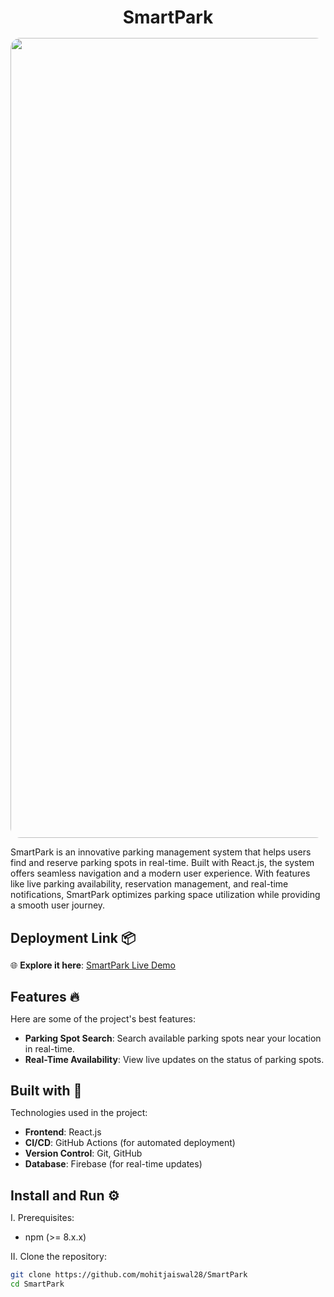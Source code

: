 <h1 align="center" id="title" style="margin-bottom: 1rem">SmartPark</h1>

<p align="center"><img src="https://socialify.git.ci/mohitjaiswal28/SmartPark/image?language=1&name=1&owner=1&pattern=Solid&stargazers=1&theme=Light" alt="SmartPark Project" style="border-radius: 1rem; width: 80rem"></p>

<p id="description">SmartPark is an innovative parking management system that helps users find and reserve parking spots in real-time. Built with React.js, the system offers seamless navigation and a modern user experience. With features like live parking availability, reservation management, and real-time notifications, SmartPark optimizes parking space utilization while providing a smooth user journey.</p>

<h2 style="margin-bottom: 0.5rem">Deployment Link 📦</h2>

🌐 **Explore it here**: [SmartPark Live Demo](https://smartpark-mitaoe.netlify.app/)

<h2 style="margin-bottom: 0.5rem">Features 🔥</h2>

Here are some of the project's best features:

- **Parking Spot Search**: Search available parking spots near your location in real-time.
- **Real-Time Availability**: View live updates on the status of parking spots.

<h2 style="margin-bottom: 0.5rem">Built with 🚀</h2>

Technologies used in the project:

- **Frontend**: React.js
- **CI/CD**: GitHub Actions (for automated deployment)
- **Version Control**: Git, GitHub
- **Database**: Firebase (for real-time updates)

<h2 style="margin-bottom: 0.5rem">Install and Run ⚙️</h2>

I. Prerequisites:

- npm (>= 8.x.x)

II. Clone the repository:

```bash
git clone https://github.com/mohitjaiswal28/SmartPark
cd SmartPark
```
